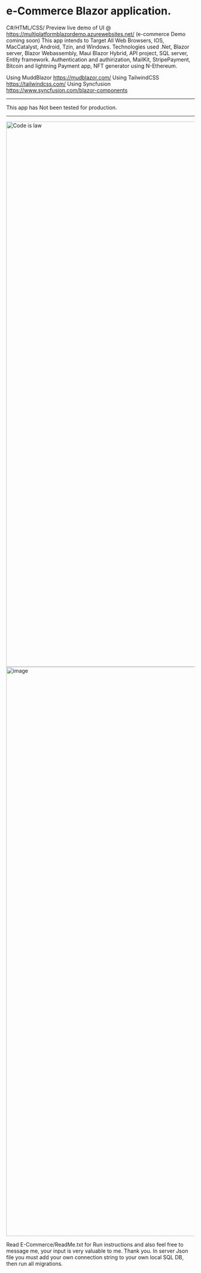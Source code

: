 # e-Commerce Blazor application.
C#/HTML/CSS/
Preview live demo of UI @ https://multiplatformblazordemo.azurewebsites.net/ (e-commerce Demo coming soon)
This app intends to Target All Web Browsers, IOS, MacCatalyst, Android, Tzin, and Windows.
Technologies used .Net, Blazor server, Blazor Webassembly, Maui Blazor Hybrid, API project, SQL server, Entity framework. Authentication and authirization, MailKit, StripePayment, Bitcoin and lightning Payment app, NFT generator using N-Ethereum.

Using MuddBlazor https://mudblazor.com/
Using TailwindCSS https://tailwindcss.com/
Using Syncfusion https://www.syncfusion.com/blazor-components

________________________________________

This app has Not been tested for production.
________________________________________

<img width="1455" alt="Code is law" src="https://user-images.githubusercontent.com/63980943/184522828-c3a2c673-351d-4e93-a66e-332225127ebf.png">
<img width="1519" alt="image" src="https://user-images.githubusercontent.com/63980943/184663776-9851bf90-57e8-4662-ac31-169131094a07.png">







 Read E-Commerce/ReadMe.txt for Run instructions and also feel free to message me, your input is very valuable to me.
 Thank you.
 In server Json file you must add your own connection string to your own local SQL DB, then run all migrations.
